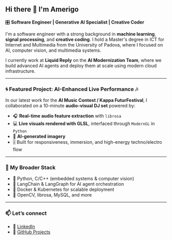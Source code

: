 ## Hi there 👋 I'm Amerigo

🎛 **Software Engineer | Generative AI Specialist | Creative Coder**

I'm a software engineer with a strong background in **machine learning**, **signal processing**, and **creative coding**. I hold a Master's degree in ICT for Internet and Multimedia from the University of Padova, where I focused on AI, computer vision, and multimedia systems.

I currently work at **Liquid Reply** on the **AI Modernization Team**, where we build advanced AI agents and deploy them at scale using modern cloud infrastructure.

---

### 🌀 Featured Project: AI-Enhanced Live Performance 🎶

In our latest work for the **AI Music Contest / Kappa FuturFestival**, I collaborated on a 10-minute **audio-visual DJ set** powered by:

- 🎧 **Real-time audio feature extraction** with `librosa`
- 💻 **Live visuals rendered with GLSL**, interfaced through `ModernGL` in `Python`
- 🧠 **AI-generated imagery**
- 🎚 Built for responsiveness, immersion, and high-energy techno/electro flow

---

### 🧠 My Broader Stack

- 🔹 Python, C/C++ (embedded systems & computer vision)
- 🔹 LangChain & LangGraph for AI agent orchestration
- 🔹 Docker & Kubernetes for scalable deployment
- 🔹 OpenCV, librosa, MySQL, and more

---

### 📫 Let’s connect

- 💼 [LinkedIn](https://www.linkedin.com/in/amerigo-aloisi-b97a1213a/) 
- 🧠 [GitHub Projects](https://github.com/Amerigo25)
